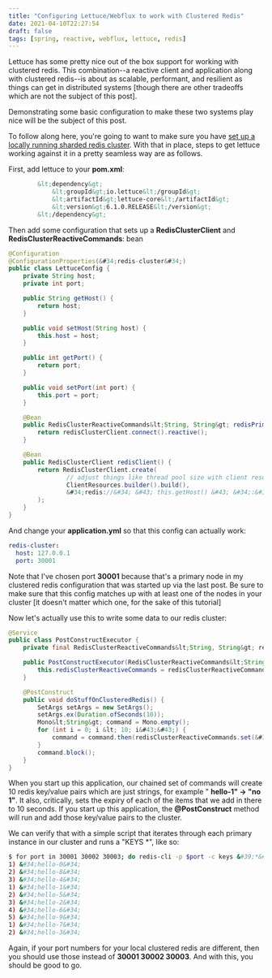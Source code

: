 ```yaml
---
title: "Configuring Lettuce/Webflux to work with Clustered Redis"
date: 2021-04-10T22:27:54
draft: false
tags: [spring, reactive, webflux, lettuce, redis]
---
```


Lettuce has some pretty nice out of the box support for working with clustered redis. This combination--a reactive client and application along with clustered redis--is about as scalable, performant, and resilient as things can get in distributed systems \[though there are other tradeoffs which are not the subject of this post\].

Demonstrating some basic configuration to make these two systems play nice will be the subject of this post.

To follow along here, you&#39;re going to want to make sure you have [set up a locally running sharded redis cluster](https://nickolasfisher.com/blog/Bootstrap-a-Local-Sharded-Redis-Cluster-in-Five-Minutes). With that in place, steps to get lettuce working against it in a pretty seamless way are as follows.

First, add lettuce to your **pom.xml**:

```xml
        &lt;dependency&gt;
            &lt;groupId&gt;io.lettuce&lt;/groupId&gt;
            &lt;artifactId&gt;lettuce-core&lt;/artifactId&gt;
            &lt;version&gt;6.1.0.RELEASE&lt;/version&gt;
        &lt;/dependency&gt;

```

Then add some configuration that sets up a **RedisClusterClient** and **RedisClusterReactiveCommands**: bean

```java
@Configuration
@ConfigurationProperties(&#34;redis-cluster&#34;)
public class LettuceConfig {
    private String host;
    private int port;

    public String getHost() {
        return host;
    }

    public void setHost(String host) {
        this.host = host;
    }

    public int getPort() {
        return port;
    }

    public void setPort(int port) {
        this.port = port;
    }

    @Bean
    public RedisClusterReactiveCommands&lt;String, String&gt; redisPrimaryReactiveCommands(RedisClusterClient redisClusterClient) {
        return redisClusterClient.connect().reactive();
    }

    @Bean
    public RedisClusterClient redisClient() {
        return RedisClusterClient.create(
                // adjust things like thread pool size with client resources
                ClientResources.builder().build(),
                &#34;redis://&#34; &#43; this.getHost() &#43; &#34;:&#34; &#43; this.getPort()
        );
    }
}

```

And change your **application.yml** so that this config can actually work:

```yaml
redis-cluster:
  host: 127.0.0.1
  port: 30001

```

Note that I&#39;ve chosen port **30001** because that&#39;s a primary node in my clustered redis configuration that was started up via the last post. Be sure to make sure that this config matches up with at least one of the nodes in your cluster \[it doesn&#39;t matter which one, for the sake of this tutorial\]

Now let&#39;s actually use this to write some data to our redis cluster:

```java
@Service
public class PostConstructExecutor {
    private final RedisClusterReactiveCommands&lt;String, String&gt; redisClusterReactiveCommands;

    public PostConstructExecutor(RedisClusterReactiveCommands&lt;String, String&gt; redisClusterReactiveCommands) {
        this.redisClusterReactiveCommands = redisClusterReactiveCommands;
    }

    @PostConstruct
    public void doStuffOnClusteredRedis() {
        SetArgs setArgs = new SetArgs();
        setArgs.ex(Duration.ofSeconds(10));
        Mono&lt;String&gt; command = Mono.empty();
        for (int i = 0; i &lt; 10; i&#43;&#43;) {
            command = command.then(redisClusterReactiveCommands.set(&#34;hello-&#34; &#43; i, &#34;no &#34; &#43; i, setArgs));
        }
        command.block();
    }
}

```

When you start up this application, our chained set of commands will create 10 redis key/value pairs which are just strings, for example &#34; **hello-1&#34; -&gt; &#34;no 1&#34;**. It also, critically, sets the expiry of each of the items that we add in there to 10 seconds. If you start up this application, the **@PostConstruct** method will run and add those key/value pairs to the cluster.

We can verify that with a simple script that iterates through each primary instance in our cluster and runs a &#34;KEYS \*&#34;, like so:

```bash
$ for port in 30001 30002 30003; do redis-cli -p $port -c keys &#39;*&#39;; done
1) &#34;hello-0&#34;
2) &#34;hello-8&#34;
3) &#34;hello-4&#34;
1) &#34;hello-1&#34;
2) &#34;hello-5&#34;
3) &#34;hello-2&#34;
4) &#34;hello-6&#34;
5) &#34;hello-9&#34;
1) &#34;hello-7&#34;
2) &#34;hello-3&#34;

```

Again, if your port numbers for your local clustered redis are different, then you should use those instead of **30001 30002 30003**. And with this, you should be good to go.

